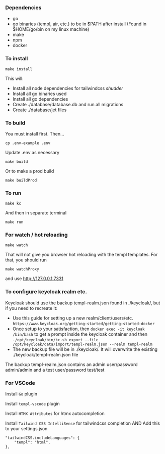 ### Dependencies

- go
- go binaries (templ, air, etc.) to be in $PATH after install (Found in $HOME/go/bin on my linux machine)
- make
- npm
- docker

### To install

`make install`

This will:
- Install all node dependencies for tailwindcss *shudder*
- Install all go binaries used
- Install all go dependencies
- Create ./database/database.db and run all migrations
- Create ./database/jet files

### To build

You must install first. Then...

`cp .env-example .env`

Update .env as necessary

`make build`

Or to make a prod build

`make buildProd`

### To run

`make kc`

And then in separate terminal

`make run`

### For watch / hot reloading

`make watch`

That will not give you browser hot reloading with the templ templates.
For that, you should run

`make watchProxy`

and use http://127.0.0.1:7331

### To configure keycloak realm etc.

Keycloak should use the backup templ-realm.json found in ./keycloak/, but if you need to recreate it:

- Use this guide for setting up a new realm/client/users/etc. `https://www.keycloak.org/getting-started/getting-started-docker`
- Once setup to your satisfaction, then `docker exec -it keycloak /bin/bash` to get a prompt inside the keycloak container and then `./opt/keycloak/bin/kc.sh export --file /opt/keycloak/data/import/templ-realm.json --realm templ-realm`
- The new backup file will be in ./keycloak/. It will overwrite the existing ./keycloak/templ-realm.json file

The backup templ-realm.json contains an admin user/password admin/admin and a test user/password test/test

### For VSCode

Install `Go` plugin

Install `templ-vscode` plugin

Install `HTMX Attributes` for htmx autocompletion

Install `Tailwind CSS IntelliSense` for tailwindcss completion
AND
Add this to your settings.json
```
"tailwindCSS.includeLanguages": {
    "templ": "html",
},
```